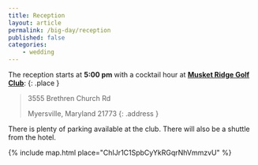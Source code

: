```yaml
---
title: Reception
layout: article
permalink: /big-day/reception
published: false
categories:
    - wedding
---
```


The reception starts at **5:00 pm** with a cocktail hour at
[**Musket Ridge Golf Club**](http://www.musketridge.com/Club/Scripts/Home/home.asp):
{: .place }

> 3555 Brethren Church Rd
>
> Myersville, Maryland 21773
{: .address }

There is plenty of parking available at the club. There will
also be a shuttle from the hotel.

{% include map.html place="ChIJr1C1SpbCyYkRGqrNhVmmzvU" %}
